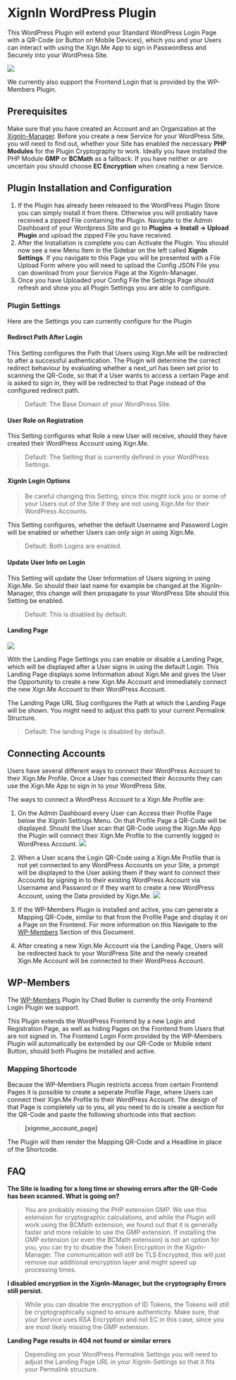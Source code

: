 # XignIn WordPress Plugin

This WordPress Plugin will extend your Standard WordPress Login Page with a QR-Code (or Button on Mobile Devices), which you and your Users can interact with using the Xign.Me App to sign in Passwordless and Securely into your WordPress Site.

![](_media/backend_login.png)

We currently also support the Frontend Login that is provided by the WP-Members Plugin.

## Prerequisites 
Make sure that you have created an Account and an Organization at the [XignIn-Manager](https://xign.me). Before you create a new Service for your WordPress Site, you will need to find out, whether your Site has enabled the necessary __PHP Modules__ for the Plugin Cryptography to work. Ideally you have installed the PHP Module __GMP__ or __BCMath__ as a fallback. If you have neither or are uncertain you should choose __EC Encryption__ when creating a new Service.

## Plugin Installation and Configuration

1. If the Plugin has already been released to the WordPress Plugin Store you can simply install it from there. Otherwise you will probably have received a zipped File containing the Plugin. Navigate to the Admin Dashboard of your Wordpress Site and go to __Plugins -> Install -> Upload Plugin__ and upload the zipped File you have received.
1. After the Installation is complete you can Activate the Plugin. You should now see a new Menu Item in the Sidebar on the left called __XignIn Settings__. If you navigate to this Page you will be presented with a File Upload Form where you will need to upload the Config JSON File you can download from your Service Page at the XignIn-Manager.
1. Once you have Uploaded your Config File the Settings Page should refresh and show you all Plugin Settings you are able to configure.

### Plugin Settings

Here are the Settings you can currently configure for the Plugin

#### Redirect Path After Login

This Setting configures the Path that Users using Xign.Me will be redirected to after a successful authentication. The Plugin will determine the correct redirect behaviour by evaluating whether a next_url has been set prior to scanning the QR-Code, so that if a User wants to access a certain Page and is asked to sign in, they will be redirected to that Page instead of the configured redirect path.

> Default: The Base Domain of your WordPress Site.

#### User Role on Registration

This Setting configures what Role a new User will receive, should they have created their WordPress Account using Xign.Me.
 
> Default: The Setting that is currently defined in your WordPress Settings.

#### XignIn Login Options

> Be careful changing this Setting, since this might lock you or some of your Users out of the Site if they are not using Xign.Me for their WordPress Accounts.

This Setting configures, whether the default Username and Password Login will be enabled or whether Users can only sign in using Xign.Me.

> Default: Both Logins are enabled.

#### Update User Info on Login

This Setting will update the User Information of Users signing in using Xign.Me. So should their last name for example be changed at the XignIn-Manager, this change will then propagate to your WordPress Site should this Setting be enabled.

> Default: This is disabled by default.

#### Landing Page

![](https://raw.githubusercontent.com/PManaras/documentation/master/_media/landing_page.png)

With the Landing Page Settings you can enable or disable a Landing Page, which will be displayed after a User signs in using the default Login. This Landing Page displays some Information about Xign.Me and gives the User the Opportunity to create a new Xign.Me Account and immediately connect the new Xign.Me Account to their WordPress Account.

The Landing Page URL Slug configures the Path at which the Landing Page will be shown. You might need to adjust this path to your current Permalink Structure.

> Default: The landing Page is disabled by default.

## Connecting Accounts

Users have several different ways to connect their WordPress Account to their Xign.Me Profile. Once a User has connected their Accounts they can use the Xign.Me App to sign in to your WordPress Site.

The ways to connect a WordPress Account to a Xign.Me Profile are:

1. On the Admin Dashboard every User can Access their Profile Page below the XignIn Settings Menu. On that Profile Page a QR-Code will be displayed. Should the User scan that QR-Code using the Xign.Me App the Plugin will connect their Xign.Me Profile to the currently logged in WordPress Account.
![](https://raw.githubusercontent.com/PManaras/documentation/master/_media/backend_profile_not_mapped.png)

1. When a User scans the Login QR-Code using a Xign.Me Profile that is not yet connected to any WordPress Accounts on your Site, a prompt will be displayed to the User asking them if they want to connect their Accounts by signing in to their existing WordPress Account via Username and Password or if they want to create a new WordPress Account, using the Data provided by Xign.Me.
![](https://raw.githubusercontent.com/PManaras/documentation/master/_media/backend_no_account_modal.png)

1. If the WP-Members Plugin is installed and active, you can generate a Mapping QR-Code, similar to that from the Profile Page and display it on a Page on the Frontend. For more information on this Navigate to the [WP-Members](#WP-Members) Section of this Document.

1. After creating a new Xign.Me Account via the Landing Page, Users will be redirected back to your WordPress Site and the newly created Xign.Me Account will be connected to their WordPress Account.


## WP-Members

The [WP-Members](https://wordpress.org/plugins/wp-members/) Plugin by Chad Butler is currently the only Frontend Login Plugin we support.

This Plugin extends the WordPress Frontend by a new Login and Registration Page, as well as hiding Pages on the Frontend from Users that are not signed in. The Frontend Login Form provided by the WP-Members Plugin will automatically be extended by our QR-Code or Mobile intent Button, should both Plugins be installed and active.

### Mapping Shortcode

Because the WP-Members Plugin restricts access from certain Frontend Pages it is possible to create a seperate Profile Page, where Users can connect their Xign.Me Profile to their WordPress Account. The design of that Page is completely up to you, all you need to do is create a section for the QR-Code and paste the following shortcode into that section:

> __[xignme_account_page]__

The Plugin will then render the Mapping QR-Code and a Headline in place of the Shortcode.

## FAQ

__The Site is loading for a long time or showing errors after the QR-Code has been scanned. What is going on?__

> You are probably missing the PHP extension GMP. We use this extension for cryptographic calculations, and while the Plugin will work using the BCMath extension, we found out that it is generally faster and more reliable to use the GMP extension. If installing the GMP extension (or even the BCMath extension) is not an option for you, you can try to disable the Token Encryption in the XignIn-Manager. The communication will still be TLS Encrypted, this will just remove our additional encryption layer and might speed up processing times.

__I disabled encryption in the XignIn-Manager, but the cryptography Errors still persist.__

> While you can disable the encryption of ID Tokens, the Tokens will still be cryptographically signed to ensure authenticity. Make sure, that your Service uses RSA Encryption and not EC in this case, since you are most likely missing the GMP extension.

__Landing Page results in 404 not found or similar errors__

> Depending on your WordPress Permalink Settings you will need to adjust the Landing Page URL in your XignIn-Settings so that it fits your Permalink structure.
